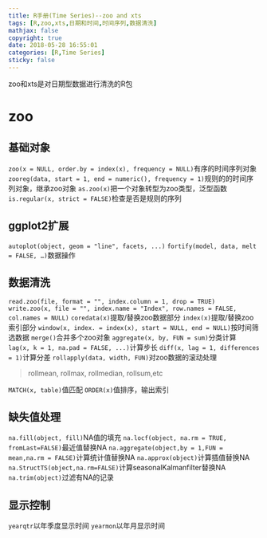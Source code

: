 ```yaml
---
title: R手册(Time Series)--zoo and xts
tags: [R,zoo,xts,日期和时间,时间序列,数据清洗]
mathjax: false
copyright: true
date: 2018-05-28 16:55:01
categories: [R,Time Series]
sticky: false
---
```


zoo和xts是对日期型数据进行清洗的R包

<!-- more -->

# zoo

## 基础对象

`zoo(x = NULL, order.by = index(x), frequency = NULL)`有序的时间序列对象
`zooreg(data, start = 1, end = numeric(), frequency = 1)`规则的的时间序列对象，继承zoo对象
`as.zoo(x)`把一个对象转型为zoo类型，泛型函数
`is.regular(x, strict = FALSE)`检查是否是规则的序列

## ggplot2扩展

`autoplot(object, geom = "line", facets, ...)`
`fortify(model, data, melt = FALSE, …)`数据操作

## 数据清洗

`read.zoo(file, format = "", index.column = 1, drop = TRUE)`
`write.zoo(x, file = "", index.name = "Index", row.names = FALSE, col.names = NULL)`
`coredata(x)`提取/替换zoo数据部分
`index(x)`提取/替换zoo索引部分
`window(x, index. = index(x), start = NULL, end = NULL)`按时间筛选数据
`merge()`合并多个zoo对象
`aggregate(x, by, FUN = sum)`分类计算
`lag(x, k = 1, na.pad = FALSE, ...)`计算步长
`diff(x, lag = 1, differences = 1)`计算分差
`rollapply(data, width, FUN)`对zoo数据的滚动处理

> rollmean, rollmax, rollmedian, rollsum,etc

`MATCH(x, table)`值匹配
`ORDER(x)`值排序，输出索引

## 缺失值处理

`na.fill(object, fill)`NA值的填充
`na.locf(object, na.rm = TRUE, fromLast=FALSE)`最近值替换NA
`na.aggregate(object,by = 1,FUN = mean,na.rm = FALSE)`计算统计值替换NA
`na.approx(object)`计算插值替换NA
`na.StructTS(object,na.rm=FALSE)`计算seasonalKalmanfilter替换NA
`na.trim(object)`过滤有NA的记录

## 显示控制

`yearqtr`以年季度显示时间
`yearmon`以年月显示时间
